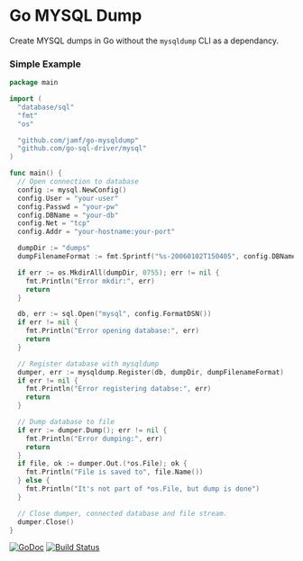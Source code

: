 # Go MYSQL Dump
Create MYSQL dumps in Go without the `mysqldump` CLI as a dependancy.

### Simple Example
```go
package main

import (
  "database/sql"
  "fmt"
  "os"

  "github.com/jamf/go-mysqldump"
  "github.com/go-sql-driver/mysql"
)

func main() {
  // Open connection to database
  config := mysql.NewConfig()
  config.User = "your-user"
  config.Passwd = "your-pw"
  config.DBName = "your-db"
  config.Net = "tcp"
  config.Addr = "your-hostname:your-port"

  dumpDir := "dumps"
  dumpFilenameFormat := fmt.Sprintf("%s-20060102T150405", config.DBName)   // accepts time layout string and add .sql at the end of file

  if err := os.MkdirAll(dumpDir, 0755); err != nil {
    fmt.Println("Error mkdir:", err)
    return
  }

  db, err := sql.Open("mysql", config.FormatDSN())
  if err != nil {
    fmt.Println("Error opening database:", err)
    return
  }

  // Register database with mysqldump
  dumper, err := mysqldump.Register(db, dumpDir, dumpFilenameFormat)
  if err != nil {
    fmt.Println("Error registering databse:", err)
    return
  }

  // Dump database to file
  if err := dumper.Dump(); err != nil {
    fmt.Println("Error dumping:", err)
    return
  }
  if file, ok := dumper.Out.(*os.File); ok {
    fmt.Println("File is saved to", file.Name())
  } else {
    fmt.Println("It's not part of *os.File, but dump is done")
  }

  // Close dumper, connected database and file stream.
  dumper.Close()
}
```

[![GoDoc](https://godoc.org/github.com/jamf/go-mysqldump?status.svg)](https://godoc.org/github.com/jamf/go-mysqldump)
[![Build Status](https://travis-ci.org/jamf/go-mysqldump.svg?branch=master)](https://travis-ci.org/jamf/go-mysqldump)
